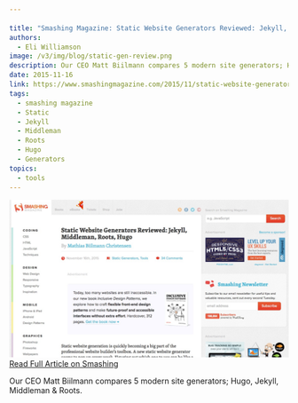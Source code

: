 ```yaml
---

title: "Smashing Magazine: Static Website Generators Reviewed: Jekyll, Middleman, Roots, Hugo"
authors:
  - Eli Williamson
image: /v3/img/blog/static-gen-review.png
description: Our CEO Matt Biilmann compares 5 modern site generators; Hugo, Jekyll, Middleman & Roots.
date: 2015-11-16
link: https://www.smashingmagazine.com/2015/11/static-website-generators-jekyll-middleman-roots-hugo-review/
tags:
  - smashing magazine
  - Static
  - Jekyll
  - Middleman
  - Roots
  - Hugo
  - Generators
topics:
  - tools
---
```


[![screenshot](/v3/img/blog/static-gen-review.png) Read Full Article on Smashing](https://www.smashingmagazine.com/2015/11/static-website-generators-jekyll-middleman-roots-hugo-review/)

Our CEO Matt Biilmann compares 5 modern site generators; Hugo, Jekyll, Middleman & Roots.
